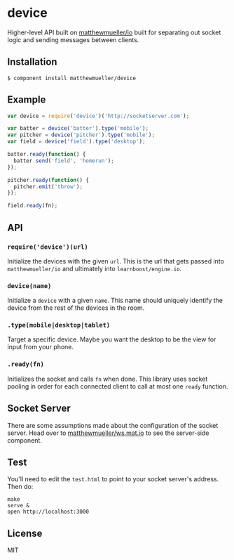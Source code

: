 
# device

  Higher-level API built on [matthewmueller/io](http://github.com/matthewmueller/io) built for separating out socket logic and sending messages between clients.

## Installation

    $ component install matthewmueller/device

## Example

```js
var device = require('device')('http://socketserver.com');

var batter = device('batter').type('mobile');
var pitcher = device('pitcher').type('mobile');
var field = device('field').type('desktop');

batter.ready(function() {
  batter.send('field', 'homerun');
});

pitcher.ready(function() {
  pitcher.emit('throw');
});

field.ready(fn);
```

## API

### `require('device')(url)`

Initialize the devices with the given `url`. This is the url that gets passed into `matthewmueller/io` and ultimately into `learnboost/engine.io`.

### `device(name)`

Initialize a `device` with a given `name`. This name should uniquely identify the device from the rest of the devices in the room.

### `.type(mobile|desktop|tablet)`

Target a specific device. Maybe you want the desktop to be the view for input from your phone.

### `.ready(fn)`

Initializes the socket and calls `fn` when done. This library uses socket pooling in order for each connected client to call at most one `ready` function.

## Socket Server

There are some assumptions made about the configuration of the socket server. Head over to [matthewmueller/ws.mat.io](http://github.com/matthewmueller/ws.mat.io) to see the server-side component.

## Test

You'll need to edit the `test.html` to point to your socket server's address. Then do:

```
make
serve &
open http://localhost:3000
```

## License

  MIT
